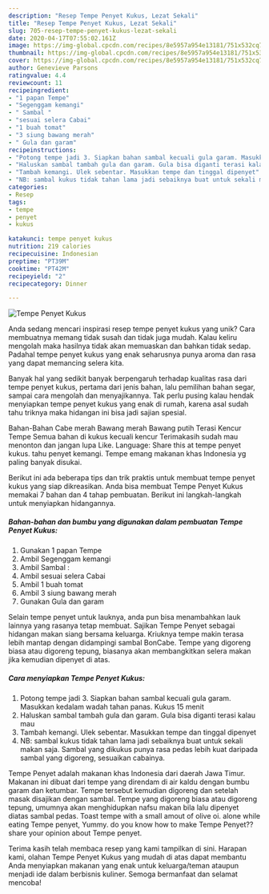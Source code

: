 ```yaml
---
description: "Resep Tempe Penyet Kukus, Lezat Sekali"
title: "Resep Tempe Penyet Kukus, Lezat Sekali"
slug: 705-resep-tempe-penyet-kukus-lezat-sekali
date: 2020-04-17T07:55:02.161Z
image: https://img-global.cpcdn.com/recipes/8e5957a954e13181/751x532cq70/tempe-penyet-kukus-foto-resep-utama.jpg
thumbnail: https://img-global.cpcdn.com/recipes/8e5957a954e13181/751x532cq70/tempe-penyet-kukus-foto-resep-utama.jpg
cover: https://img-global.cpcdn.com/recipes/8e5957a954e13181/751x532cq70/tempe-penyet-kukus-foto-resep-utama.jpg
author: Genevieve Parsons
ratingvalue: 4.4
reviewcount: 11
recipeingredient:
- "1 papan Tempe"
- "Segenggam kemangi"
- " Sambal "
- "sesuai selera Cabai"
- "1 buah tomat"
- "3 siung bawang merah"
- " Gula dan garam"
recipeinstructions:
- "Potong tempe jadi 3. Siapkan bahan sambal kecuali gula garam. Masukkan kedalam wadah tahan panas. Kukus 15 menit"
- "Haluskan sambal tambah gula dan garam. Gula bisa diganti terasi kalau mau"
- "Tambah kemangi. Ulek sebentar. Masukkan tempe dan tinggal dipenyet"
- "NB: sambal kukus tidak tahan lama jadi sebaiknya buat untuk sekali makan saja. Sambal yang dikukus punya rasa pedas lebih kuat daripada sambal yang digoreng, sesuaikan cabainya."
categories:
- Resep
tags:
- tempe
- penyet
- kukus

katakunci: tempe penyet kukus 
nutrition: 219 calories
recipecuisine: Indonesian
preptime: "PT39M"
cooktime: "PT42M"
recipeyield: "2"
recipecategory: Dinner

---
```



![Tempe Penyet Kukus](https://img-global.cpcdn.com/recipes/8e5957a954e13181/751x532cq70/tempe-penyet-kukus-foto-resep-utama.jpg)

Anda sedang mencari inspirasi resep tempe penyet kukus yang unik? Cara membuatnya memang tidak susah dan tidak juga mudah. Kalau keliru mengolah maka hasilnya tidak akan memuaskan dan bahkan tidak sedap. Padahal tempe penyet kukus yang enak seharusnya punya aroma dan rasa yang dapat memancing selera kita.

Banyak hal yang sedikit banyak berpengaruh terhadap kualitas rasa dari tempe penyet kukus, pertama dari jenis bahan, lalu pemilihan bahan segar, sampai cara mengolah dan menyajikannya. Tak perlu pusing kalau hendak menyiapkan tempe penyet kukus yang enak di rumah, karena asal sudah tahu triknya maka hidangan ini bisa jadi sajian spesial.

Bahan-Bahan Cabe merah Bawang merah Bawang putih Terasi Kencur Tempe Semua bahan di kukus kecuali kencur Terimakasih sudah mau menonton dan jangan lupa Like. Language: Share this at tempe penyet kukus. tahu penyet kemangi. Tempe emang makanan khas Indonesia yg paling banyak disukai.


Berikut ini ada beberapa tips dan trik praktis untuk membuat tempe penyet kukus yang siap dikreasikan. Anda bisa membuat Tempe Penyet Kukus memakai 7 bahan dan 4 tahap pembuatan. Berikut ini langkah-langkah untuk menyiapkan hidangannya.

<!--inarticleads1-->

##### Bahan-bahan dan bumbu yang digunakan dalam pembuatan Tempe Penyet Kukus:

1. Gunakan 1 papan Tempe
1. Ambil Segenggam kemangi
1. Ambil  Sambal :
1. Ambil sesuai selera Cabai
1. Ambil 1 buah tomat
1. Ambil 3 siung bawang merah
1. Gunakan  Gula dan garam


Selain tempe penyet untuk lauknya, anda pun bisa menambahkan lauk lainnya yang rasanya tetap membuat. Sajikan Tempe Penyet sebagai hidangan makan siang bersama keluarga. Kriuknya tempe makin terasa lebih mantap dengan didampingi sambal BonCabe. Tempe yang digoreng biasa atau digoreng tepung, biasanya akan membangkitkan selera makan jika kemudian dipenyet di atas. 

<!--inarticleads2-->

##### Cara menyiapkan Tempe Penyet Kukus:

1. Potong tempe jadi 3. Siapkan bahan sambal kecuali gula garam. Masukkan kedalam wadah tahan panas. Kukus 15 menit
1. Haluskan sambal tambah gula dan garam. Gula bisa diganti terasi kalau mau
1. Tambah kemangi. Ulek sebentar. Masukkan tempe dan tinggal dipenyet
1. NB: sambal kukus tidak tahan lama jadi sebaiknya buat untuk sekali makan saja. Sambal yang dikukus punya rasa pedas lebih kuat daripada sambal yang digoreng, sesuaikan cabainya.


Tempe Penyet adalah makanan khas Indonesia dari daerah Jawa Timur. Makanan ini dibuat dari tempe yang direndam di air kaldu dengan bumbu garam dan ketumbar. Tempe tersebut kemudian digoreng dan setelah masak disajikan dengan sambal. Tempe yang digoreng biasa atau digoreng tepung, umumnya akan menghidupkan nafsu makan bila lalu dipenyet diatas sambal pedas. Toast tempe with a small amout of olive oi. alone while eating Tempe penyet, Yummy. do you know how to make Tempe Penyet??share your opinion about Tempe penyet. 

Terima kasih telah membaca resep yang kami tampilkan di sini. Harapan kami, olahan Tempe Penyet Kukus yang mudah di atas dapat membantu Anda menyiapkan makanan yang enak untuk keluarga/teman ataupun menjadi ide dalam berbisnis kuliner. Semoga bermanfaat dan selamat mencoba!
